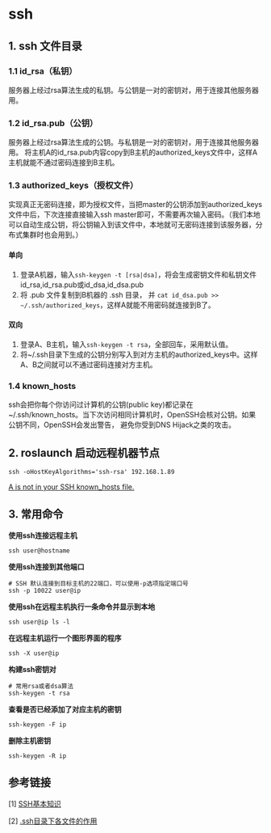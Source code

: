 # ssh

## 1. ssh 文件目录

### 1.1 id_rsa（私钥）

服务器上经过rsa算法生成的私钥。与公钥是一对的密钥对，用于连接其他服务器用。

### 1.2 id_rsa.pub（公钥）

服务器上经过rsa算法生成的公钥。与私钥是一对的密钥对，用于连接其他服务器用。
将主机A的id_rsa.pub内容copy到B主机的authorized_keys文件中，这样A主机就能不通过密码连接到B主机。

### 1.3 authorized_keys（授权文件）

实现真正无密码连接，即为授权文件，当把master的公钥添加到authorized_keys文件中后，下次连接直接输入ssh master即可，不需要再次输入密码。（我们本地可以自动生成公钥，将公钥输入到该文件中，本地就可无密码连接到该服务器，分布式集群时也会用到。）

#### 单向
1. 登录A机器，输入`ssh-keygen -t [rsa|dsa]`，将会生成密钥文件和私钥文件 id_rsa,id_rsa.pub或id_dsa,id_dsa.pub
2. 将 .pub 文件复制到B机器的 .ssh 目录， 并 `cat id_dsa.pub >> ~/.ssh/authorized_keys`，这样A就能不用密码就连接到B了。

#### 双向

1. 登录A、B主机，输入`ssh-keygen -t rsa`，全部回车，采用默认值。
2.  将~/.ssh目录下生成的公钥分别写入到对方主机的authorized_keys中。这样A、B之间就可以不通过密码连接对方主机。

### 1.4 known_hosts

ssh会把你每个你访问过计算机的公钥(public key)都记录在~/.ssh/known_hosts。当下次访问相同计算机时，OpenSSH会核对公钥。如果公钥不同，OpenSSH会发出警告， 避免你受到DNS Hijack之类的攻击。

## 2. roslaunch 启动远程机器节点

```shell
ssh -oHostKeyAlgorithms='ssh-rsa' 192.168.1.89
```

[A is not in your SSH known_hosts file.](https://answers.ros.org/question/41446/a-is-not-in-your-ssh-known_hosts-file/)

## 3. 常用命令

**使用ssh连接远程主机**

```shell
ssh user@hostname
```

**使用ssh连接到其他端口**

```shell
# SSH 默认连接到目标主机的22端口，可以使用-p选项指定端口号
ssh -p 10022 user@ip
```

**使用ssh在远程主机执行一条命令并显示到本地**

```shell
ssh user@ip ls -l
```

**在远程主机运行一个图形界面的程序**

```shell
ssh -X user@ip
```

**构建ssh密钥对**

```shell
# 常用rsa或者dsa算法
ssh-keygen -t rsa
```

**查看是否已经添加了对应主机的密钥**

```shell
ssh-keygen -F ip
```

**删除主机密钥**

```shell
ssh-keygen -R ip
```

## 参考链接

[1] [SSH基本知识](https://wangdoc.com/ssh/basic)

[2] [.ssh目录下各文件的作用](https://blog.csdn.net/qq_16268979/article/details/108899178)
